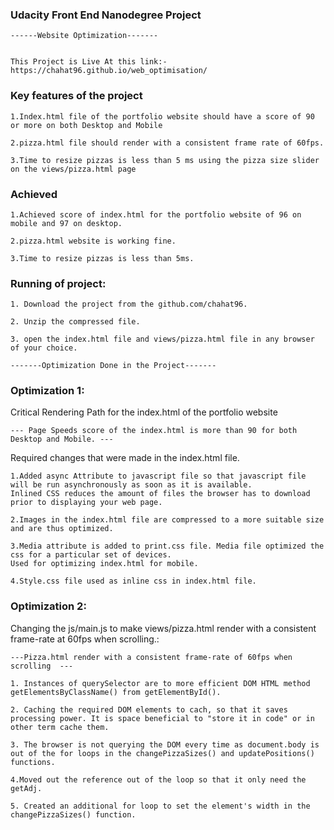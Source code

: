 ### Udacity Front End Nanodegree Project

	------Website Optimization-------
	
	
	This Project is Live At this link:- https://chahat96.github.io/web_optimisation/

### Key features of the project
	1.Index.html file of the portfolio website should have a score of 90 or more on both Desktop and Mobile
	
	2.pizza.html file should render with a consistent frame rate of 60fps.
	
	3.Time to resize pizzas is less than 5 ms using the pizza size slider on the views/pizza.html page 

### Achieved 
	1.Achieved score of index.html for the portfolio website of 96 on mobile and 97 on desktop.
	
	2.pizza.html website is working fine.
	
	3.Time to resize pizzas is less than 5ms.

### Running of project:

	1. Download the project from the github.com/chahat96.
	
	2. Unzip the compressed file.
	
	3. open the index.html file and views/pizza.html file in any browser of your choice.

	-------Optimization Done in the Project-------

### Optimization 1: 

Critical Rendering Path for the index.html of the portfolio website 

	--- Page Speeds score of the index.html is more than 90 for both Desktop and Mobile. ---

Required changes that were made in the index.html file.

	1.Added async Attribute to javascript file so that javascript file will be run asynchronously as soon as it is available. 
	Inlined CSS reduces the amount of files the browser has to download prior to displaying your web page.
	
	2.Images in the index.html file are compressed to a more suitable size and are thus optimized.
	
	3.Media attribute is added to print.css file. Media file optimized the css for a particular set of devices.
	Used for optimizing index.html for mobile.

	4.Style.css file used as inline css in index.html file.

	


### Optimization 2:

Changing the js/main.js to make views/pizza.html render with a consistent frame-rate at 60fps when scrolling.:

	---Pizza.html render with a consistent frame-rate of 60fps when scrolling  ---
	
	1. Instances of querySelector are to more efficient DOM HTML method getElementsByClassName() from getElementById().
	
	2. Caching the required DOM elements to cach, so that it saves processing power. It is space beneficial to "store it in code" or in other term cache them.
	
	3. The browser is not querying the DOM every time as document.body is out of the for loops in the changePizzaSizes() and updatePositions() functions. 

	4.Moved out the reference out of the loop so that it only need the getAdj.
	
	5. Created an additional for loop to set the element's width in the changePizzaSizes() function.
